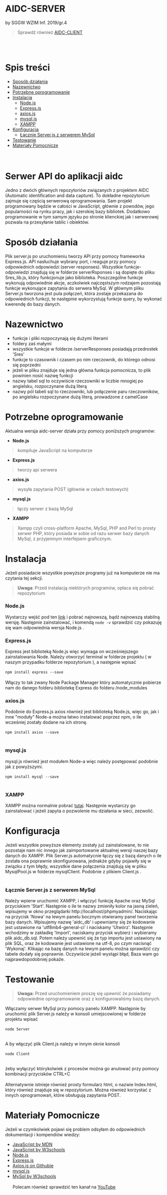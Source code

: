 # AIDC-SERVER
by SGGW WZIM Inf. 2019/gr.4
</br>
>Sprawdź również [AIDC-CLIENT](https://github.com/szellah/aidc-client)

</br></br>


# Spis treści
- [Sposób działania](#sposób-działania)
- [Nazewnictwo](#nazewnictwo)
- [Potrzebne oprogramowanie](#potrzebne-oprogramowanie)
- [Instalacja](#instalacja)
  - [Node.js](#nodejs)
  - [Express.js](#expressjs)
  - [axios.js](#axiosjs)
  - [mysql.js](#mysqljs)
  - [XAMPP](#xampp)
- [Konfiguracja](#konfiguracja)
  - [Łącznie Server.js z serwerem MySql](#łącznie-serverjs-z-serwerem-mysql)
- [Testowanie](#testowanie)
- [Materiały Pomocnicze](#materiały-pomocnicze)
</br></br></br>



# Serwer API do aplikacji aidc

Jedno z dwóch głównych repozytoriów związanych z projektem AIDC (Automatic identification and data capture).
To dokładne repozytorium zajmuje się częścią serwerową oprogramowania. Sam projekt programowany będzie w całości
w JavaScript, głównie z powodów, jego popularności na rynku pracy, jak i szerokiej bazy bibliotek. Dodatkowo programowanie
w tym samym języku po stronie klienckiej jak i serwerowej pozwala na przesyłanie tablic i obiektów.

# Sposób działania

Plik server.js po uruchomieniu tworzy API przy pomocy frameworka Express.js.
API nasłuchuje wybrany port, i reaguje przy pomocy odpowiednich odpowiedzi (server responses).
Wszystkie funkcje-odpowiedzi znajdują się w folderze serverRsponses i są dopięte do pliku Sres_lib.js,
który funkcjonuje jako biblioteka. Poszczególne funkcje wykonują odpowiednie akcje, aczkolwiek najczęstszym
rodzajem pozostają funkcje wykonujące zapytania do serwera MySql. W głównym pliku Server.js tworzona jest
pula połączeń, która zostaje przekazana do odpowiednich funkcji, te następnie wykorzystują funkcje query,
by wykonać kwerendę do bazy danych.

# Nazewnictwo
- funkcje i pliki rozpoczynają się dużymi literami
- foldery zaś małymi
- wszystkie funkcje w folderze /serverResponses posiadają przedrostek 'Sres'
- funkcje to czasownik i czasem po nim rzeczownik, do którego odnosi się poprzedni
- jeżeli w pliku znajduje się jedna główna funkcja pomocnicza, to plik powinien nosić nazwę funkcji
- nazwy tabel sql to oczywiście rzeczowniki w liczbie mnogiej po angielsku, rozpoczynane dużą literą
- nazwy pól tabeli sql to rzeczowniki, lub połączenie paru rzeczowników, po angielsku rozpoczynane dużą literą, prowadzone z camelCase

# Potrzebne oprogramowanie

Aktualna wersja aidc-server działa przy pomocy poniższych programów:
- **Node.js**
>kompiluje JavaScript na komputerze
- **Express.js**
>tworzy api serwera
- **axios.js**
>wysyła zapytania POST (głównie w celach testowych)
- **mysql.js**
>łączy serwer z bazą MySql
- **XAMPP**
>Xampp czyli cross-platform Apache, MySql, PHP and Perl to prosty serwer PHP, który posiada w sobie od razu
serwer bazy danych MySql, z przyjemnym interfejsem graficznym.



# Instalacja
Jeżeli posiadacie wszystkie powyższe programy już na komputerze nie ma czytania tej sekcji.
> **Uwaga**: Przed instalacją niektórych programów, opłaca się pobrać repozytorium

### Node.js
Wystarczy wejść pod ten [link](https://nodejs.org/en/) i pobrać najnowszą, bądź najnowszą stabilną wersję. Następnie zainstalować, 
i komendą `node -v` sprawdzić czy pokazuję się wam odpowiednia wersja Node.js .

### Express.js
Express jest biblioteką Node.js więc wymaga on wcześniejszego zainstalowania Node. 
Należy otworzyć terminal w folderze projektu ( w naszym przypadku folderze repozytorium ),
a następnie wpisać
</br></br> 
`npm install express --save`
</br></br>
Włączy to tak zwany
Node Package Manager który automatycznie pobierze nam do danego folderu bibliotekę Express
do folderu /node_modules

### axios.js
Podobnie do Express.js axios również jest biblioteką Node.js, więc go, jak i inne
"moduły" Node-a można łatwo instalować poprzez npm, o ile wcześniej zostały dodane na ich stronę.
</br></br> 
`npm install axios --save`
</br></br>

### mysql.js
mysql.js również jest modułem Node-a więc należy postępować podobnie jak z powyższymi.
</br></br> 
`npm install mysql --save`
</br></br>

### XAMPP
XAMPP można normalnie pobrać [tutaj](https://www.apachefriends.org/pl/index.html). Następnie wystarczy go
zainstalować i jeżeli zapyta o pozwolenie mu działania w sieci, zezwolić.

# Konfiguracja
Jeżeli wszystkie powyższe elementy zostały już zainstalowane, to nie pozostaje nam nic innego jak
zaimportowanie aktualnej wersji naszej bazy danych do XAMPP. Plik Server.js automatycnie łączy się z bazą danych o ile została ona poprawnie skonfigurowana,
jednakże gdyby pojawiły się w związku z tym błędy, wszystkie dane połączenia znajdują się w pliku MysqlPool.js w folderze mysqlClient. Podobnie z plikiem Client.js .
</br></br>
### Łącznie Server.js z serwerem MySql
Należy wpierw uruchomić XAMPP, i włączyć funkcję Apache oraz MySql przyciskiem 'Start'.
Następnie o ile te nazwy zmieniły kolor na jasną zieleń, wpisujemy w okno przeglądarki http://localhost/phpmyadmin/.
Naciskając na przycisk 'Nowa' na lewym panelu bocznym otwieramy panel tworzenia bazy danych. Wpisujemy nazwę 'aidc_db' i upewniamy się że kodowanie jest ustawione na 'utf8mb4-general-ci' i naciskamy 'Utwórz'.
Następnie wchodzimy w zakładkę 'Import', naciskamy przycisk wybierz i wybieramy plik aidc_db.sql.
Potem należy upewnić się że typ importu jest ustawiony na plik SQL, oraz że kodowanie jest ustawione na utf-8, po czym nacisnąć 'Wykonaj'.
Klikając na bazę danych na lewym panelu można sprawdzić czy tabele dodały się poprawnie. Oczywiście jeżeli wystąpi błąd, Baza wam go najprawdopodobniej pokaże.

# Testowanie
> **Uwaga:** Przed uruchomieniem proszę się upewnić że posiadamy odpowiednie oprogramowanie oraz z konfigurowaliśmy bazę danych.

Włączamy serwer MySql przy pomocy panelu XAMPP.
Następnie by uruchomić plik Server.js należy w konsoli umiejscowionej w folderze projektu wpisać
</br></br> 
`node Server`
</br></br>

A by włączyć plik Client.js należy w innym oknie konsoli
</br></br> 
`node Client`
</br></br>

żeby wyłączyć którykolwiek z procesów można go anulować przy pomocy kombinacji przycisków CTRL+C
</br></br>
Alternatywnie istnieje również prosty formularz html, o nazwie Index.html, który również znajduje się w repozytorium.
Można również korzystać z innych oprogramowań, które obsługują zapytania POST.

# Materiały Pomocnicze
Jeżeli w czymkolwiek pojawi się problem odsyłam do odpowiednich dokumentacji i kompendiów wiedzy:
- [JavaScript by MDN](https://developer.mozilla.org/pl/docs/Web/JavaScript)
- [JavaScript by W3schools](https://www.w3schools.com/js/DEFAULT.asp)
- [Node.js](https://nodejs.org/dist/latest-v15.x/docs/api/)
- [Express.js](https://expressjs.com)
- [Axios.js on Githubie](https://github.com/axios/axios#axios)
- [mysql.js](https://www.npmjs.com/package/mysql)
- [MySql by W3schools](https://www.w3schools.com/sql/default.asp)
</br></br>
Polecam również sprawdzić ten kanał na [YouTube](https://www.youtube.com/channel/UCW5YeuERMmlnqo4oq8vwUpg)


